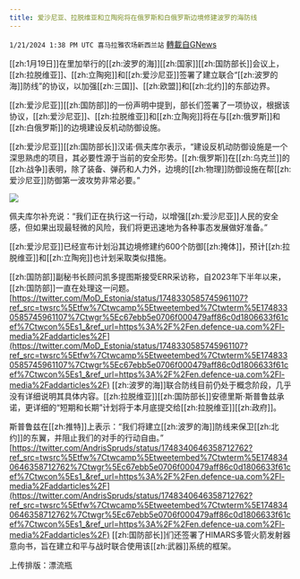 ```yaml
---
title: 爱沙尼亚、拉脱维亚和立陶宛将在俄罗斯和白俄罗斯边境修建波罗的海防线
---
```

`1/21/2024 1:38 PM UTC 喜马拉雅农场新西兰站` [轉載自GNews](https://gnews.org/articles/2239736)

[[zh:1月19日]]在里加举行的[[zh:波罗的海]][[zh:国家]][[zh:国防部长]]会议上，[[zh:拉脱维亚]]、[[zh:立陶宛]]和[[zh:爱沙尼亚]]签署了建立联合“[[zh:波罗的海]]防线”的协议，以加强[[zh:三国]]、[[zh:欧盟]]和[[zh:北约]]的东部边界。

[[zh:爱沙尼亚]][[zh:国防部]]的一份声明中提到，部长们签署了一项协议，根据该协议，[[zh:爱沙尼亚]]、[[zh:拉脱维亚]]和[[zh:立陶宛]]将在与[[zh:俄罗斯]]和[[zh:白俄罗斯]]的边境建设反机动防御设施。

[[zh:爱沙尼亚]][[zh:国防部长]]汉诺·佩夫库尔表示，“建设反机动防御设施是一个深思熟虑的项目，其必要性源于当前的安全形势。[[zh:俄罗斯]]在[[zh:乌克兰]]的[[zh:战争]]表明，除了装备、弹药和人力外，边境的[[zh:物理]]防御设施在帮[[zh:爱沙尼亚]]防御第一波攻势非常必要。”

![](ipfs://QmPv11U39euenj6aZaVaTTR32p2DNtUWPnbdPWcFaPweCc?.png)

佩夫库尔补充说：“我们正在执行这一行动，以增强[[zh:爱沙尼亚]]人民的安全感，但如果出现最轻微的风险，我们将更迅速地为各种事态发展做好准备。”

[[zh:爱沙尼亚]]已经宣布计划沿其边境修建约600个防御[[zh:掩体]]，预计[[zh:拉脱维亚]]和[[zh:立陶宛]]也计划采取类似措施。

[[zh:国防部]]副秘书长顾问凯多提图斯接受ERR采访称，自2023年下半年以来，[[zh:国防部]]一直在处理这一问题。
[https://twitter.com/MoD_Estonia/status/1748330585745961107?ref_src=twsrc%5Etfw%7Ctwcamp%5Etweetembed%7Ctwterm%5E1748330585745961107%7Ctwgr%5Ec67ebb5e0706f000479aff86c0d1806633f61cef%7Ctwcon%5Es1_&ref_url=https%3A%2F%2Fen.defence-ua.com%2Fl-media%2Faddarticles%2F](https://twitter.com/MoD_Estonia/status/1748330585745961107?ref_src=twsrc%5Etfw%7Ctwcamp%5Etweetembed%7Ctwterm%5E1748330585745961107%7Ctwgr%5Ec67ebb5e0706f000479aff86c0d1806633f61cef%7Ctwcon%5Es1_&ref_url=https%3A%2F%2Fen.defence-ua.com%2Fl-media%2Faddarticles%2F)
[[zh:波罗的海]]联合防线目前仍处于概念阶段，几乎没有详细说明其具体内容。[[zh:拉脱维亚]][[zh:国防部长]]安德里斯·斯普鲁兹承诺，更详细的“短期和长期”计划将于本月底提交给[[zh:拉脱维亚]][[zh:政府]]。

斯普鲁兹在[[zh:推特]]上表示：“我们将建立[[zh:波罗的海]]防线来保卫[[zh:北约]]的东翼，并阻止我们的对手的行动自由。”
[https://twitter.com/AndrisSpruds/status/1748340646358712762?ref_src=twsrc%5Etfw%7Ctwcamp%5Etweetembed%7Ctwterm%5E1748340646358712762%7Ctwgr%5Ec67ebb5e0706f000479aff86c0d1806633f61cef%7Ctwcon%5Es1_&ref_url=https%3A%2F%2Fen.defence-ua.com%2Fl-media%2Faddarticles%2F](https://twitter.com/AndrisSpruds/status/1748340646358712762?ref_src=twsrc%5Etfw%7Ctwcamp%5Etweetembed%7Ctwterm%5E1748340646358712762%7Ctwgr%5Ec67ebb5e0706f000479aff86c0d1806633f61cef%7Ctwcon%5Es1_&ref_url=https%3A%2F%2Fen.defence-ua.com%2Fl-media%2Faddarticles%2F)
[[zh:国防部长]]们还签署了HIMARS多管火箭发射器意向书，旨在建立和平与战时联合使用该[[zh:武器]]系统的框架。

上传排版：漂流瓶
